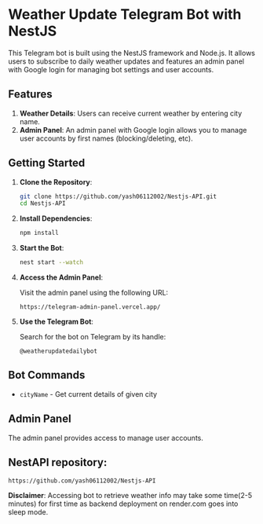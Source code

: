 # Weather Update Telegram Bot with NestJS

This Telegram bot is built using the NestJS framework and Node.js. It allows users to subscribe to daily weather updates and features an admin panel with Google login for managing bot settings and user accounts.

## Features

1. **Weather Details**: Users can receive current weather by entering city name.
2. **Admin Panel**: An admin panel with Google login allows you to manage user accounts by first names (blocking/deleting, etc).

## Getting Started

1. **Clone the Repository**:
    ```bash
    git clone https://github.com/yash06112002/Nestjs-API.git
    cd Nestjs-API
    ```

2. **Install Dependencies**:
    ```bash
    npm install
    ```

4. **Start the Bot**:
    ```bash
    nest start --watch
    ```

5. **Access the Admin Panel**:

    Visit the admin panel using the following URL:
    ```
    https://telegram-admin-panel.vercel.app/
    ```

6. **Use the Telegram Bot**:

    Search for the bot on Telegram by its handle:
    ```
    @weatherupdatedailybot
    ```

## Bot Commands

- `cityName` - Get current details of given city

## Admin Panel

The admin panel provides access to manage user accounts.

## NestAPI repository:
    
    https://github.com/yash06112002/Nestjs-API
 
**Disclaimer**: Accessing bot to retrieve weather info may take some time(2-5 minutes) for first time as backend deployment on render.com goes into sleep mode.
